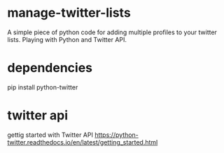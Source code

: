 # manage-twitter-lists
A simple piece of python code for adding multiple profiles to your twitter lists. Playing with Python and Twitter API.

# dependencies
pip install python-twitter

# twitter api
gettig started with Twitter API https://python-twitter.readthedocs.io/en/latest/getting_started.html

